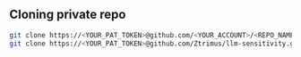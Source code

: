 ## Cloning private repo
```sh
git clone https://<YOUR_PAT_TOKEN>@github.com/<YOUR_ACCOUNT>/<REPO_NAME>.git
git clone https://<YOUR_PAT_TOKEN>@github.com/Ztrimus/llm-sensitivity.git
```